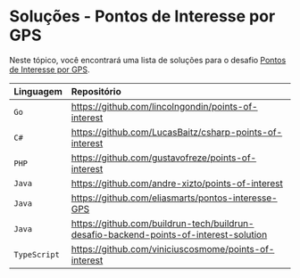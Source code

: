 # Soluções - Pontos de Interesse por GPS

Neste tópico, você encontrará uma lista de soluções para o desafio [Pontos de Interesse por GPS](PROBLEM.md).

| Linguagem    | Repositório                                                                           |
|:-------------|:--------------------------------------------------------------------------------------|
| `Go`         | https://github.com/lincolngondin/points-of-interest                                   |
| `C#`         | https://github.com/LucasBaitz/csharp-points-of-interest                               |
| `PHP`        | https://github.com/gustavofreze/points-of-interest                                    |
| `Java`       | https://github.com/andre-xizto/points-of-interest                                     |
| `Java`       | https://github.com/eliasmarts/pontos-interesse-GPS                                    |
| `Java`       | https://github.com/buildrun-tech/buildrun-desafio-backend-points-of-interest-solution |
| `TypeScript` | https://github.com/viniciuscosmome/points-of-interest                                 |
